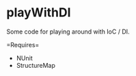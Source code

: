 playWithDI
==========

Some code for playing around with IoC / DI.

=Requires= 
  * NUnit
  * StructureMap
  
